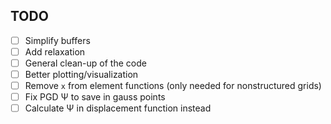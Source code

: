 ## TODO

- [ ] Simplify buffers
- [ ] Add relaxation
- [ ] General clean-up of the code
- [ ] Better plotting/visualization
- [ ] Remove `x` from element functions (only needed for nonstructured grids)
- [ ] Fix PGD Ψ to save in gauss points
- [ ] Calculate Ψ in displacement function instead
